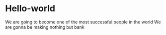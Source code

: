 # Hello-world
We are going to become one of the most successful people in the world
We are gonna be making nothing but bank
